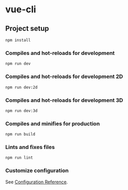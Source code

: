 # vue-cli

## Project setup
```
npm install
```

### Compiles and hot-reloads for development
```
npm run dev
```
### Compiles and hot-reloads for development 2D
```
npm run dev:2d
```
### Compiles and hot-reloads for development 3D
```
npm run dev:3d
```

### Compiles and minifies for production
```
npm run build
```

### Lints and fixes files
```
npm run lint
```

### Customize configuration
See [Configuration Reference](https://cli.vuejs.org/config/).
